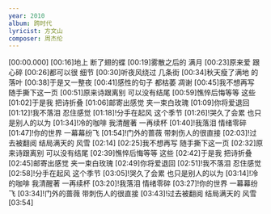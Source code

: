 ```yaml
---
year: 2010
album: 跨时代
lyricist: 方文山
composer: 周杰伦
---
```

[00:00.000]
[00:16]地上 断了翅的蝶
[00:19]雾散之后的 满月
[00:23]原来爱 跟心碎
[00:26]都可以很 细节
[00:30]听夜风绕过 几条街
[00:34]秋天瘦了满地 的落叶
[00:38]于是又一整夜
[00:41]感性的句子 都枯萎 凋谢
[00:45]我不想再写 随手撕下这一页
[00:51]原来诗跟离别 可以没有结尾
[00:59]憔悴后悔等等 这些
[01:02]于是我 把诗折叠
[01:06]邮寄出感觉 夹一束白玫瑰
[01:09]你将爱退回
[01:12]!我不落泪 忍住感觉
[01:18]!分手在起风 这个季节
[01:26]!哭久了会累 也只是别人的以为
[01:34]!冷的咖啡 我清醒著 一再续杯
[01:40]!我落泪 情绪零碎
[01:47]!你的世界 一幕幕纷飞
[01:54]!门外的蔷薇 带刺伤人的很直接
[02:03]!过去被翻阅 结局满天的 风雪
[02:14]
[02:25]我不想再写 随手撕下这一页
[02:32]原来诗跟离别 可以没有结尾
[02:39]憔悴后悔等等 这些
[02:42]于是我 把诗折叠
[02:45]邮寄出感觉 夹一束白玫瑰
[02:49]你将爱退回
[02:51]!我不落泪 忍住感觉
[02:58]!分手在起风 这个季节
[03:05]!哭久了会累 也只是别人的以为
[03:14]!冷的咖啡 我清醒著 一再续杯
[03:20]!我落泪 情绪零碎
[03:27]!你的世界 一幕幕纷飞
[03:34]!门外的蔷薇 带刺伤人的很直接
[03:43]!过去被翻阅 结局满天的 风雪
[03:54]